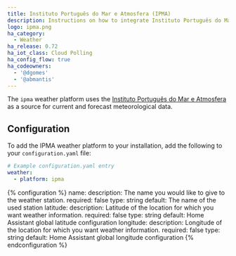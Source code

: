 ```yaml
---
title: Instituto Português do Mar e Atmosfera (IPMA)
description: Instructions on how to integrate Instituto Português do Mar e Atmosfera weather conditions into Home Assistant.
logo: ipma.png
ha_category:
  - Weather
ha_release: 0.72
ha_iot_class: Cloud Polling
ha_config_flow: true
ha_codeowners:
  - '@dgomes'
  - '@abmantis'
---
```


The `ipma` weather platform uses the [Instituto Português do Mar e Atmosfera](https://www.ipma.pt/) as a source for current and forecast meteorological data.

## Configuration

To add the IPMA weather platform to your installation, add the following to your `configuration.yaml` file:

```yaml
# Example configuration.yaml entry
weather:
  - platform: ipma
```

{% configuration %}
name:
  description:  The name you would like to give to the weather station.
  required: false
  type: string
  default: The name of the used station
latitude:
  description: Latitude of the location for which you want weather information.
  required: false
  type: string
  default: Home Assistant global latitude configuration
longitude:
  description: Longitude of the location for which you want weather information.
  required: false
  type: string
  default: Home Assistant global longitude configuration
{% endconfiguration %}

